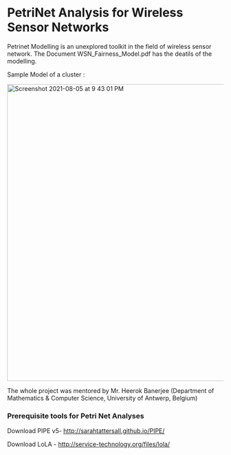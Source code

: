 # PetriNet Analysis for Wireless Sensor Networks

Petrinet Modelling is an unexplored toolkit in the field of wireless sensor network. The Document WSN_Fairness_Model.pdf has the deatils of the modelling. 


Sample Model of a cluster : 

<img width="689" alt="Screenshot 2021-08-05 at 9 43 01 PM" src="https://user-images.githubusercontent.com/14312802/128384989-50ec6e69-725a-4dde-a0ae-beb224d8b053.png">



The whole project was mentored by Mr. Heerok Banerjee (Department of Mathematics & Computer Science, University of Antwerp, Belgium) 

### Prerequisite tools for Petri Net Analyses

Download PIPE v5- http://sarahtattersall.github.io/PIPE/

Download LoLA - http://service-technology.org/files/lola/


